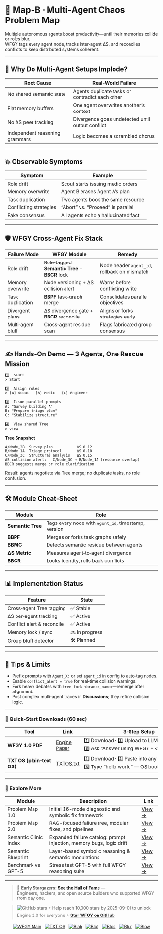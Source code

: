 # 📒 Map-B · Multi‑Agent Chaos Problem Map

Multiple autonomous agents boost productivity—until their memories collide or roles blur.  
WFGY tags every agent node, tracks inter‑agent ΔS, and reconciles conflicts to keep distributed systems coherent.

---

## 🤔 Why Do Multi‑Agent Setups Implode?

| Root Cause | Real‑World Failure |
|------------|-------------------|
| No shared semantic state | Agents duplicate tasks or contradict each other |
| Flat memory buffers | One agent overwrites another’s context |
| No ΔS peer tracking | Divergence goes undetected until output conflict |
| Independent reasoning grammars | Logic becomes a scrambled chorus |

---

## 💥 Observable Symptoms

| Symptom | Example |
|---------|---------|
| Role drift | Scout starts issuing medic orders |
| Memory overwrite | Agent B erases Agent A’s plan |
| Task duplication | Two agents book the same resource |
| Conflicting strategies | “Abort” vs. “Proceed” in parallel |
| Fake consensus | All agents echo a hallucinated fact |

---

## 🛡️ WFGY Cross‑Agent Fix Stack

| Failure Mode | WFGY Module | Remedy |
|--------------|-------------|--------|
| Role drift | Role‑tagged **Semantic Tree** + **BBCR** lock | Node header `agent_id`, rollback on mismatch |
| Memory overwrite | Node versioning + ΔS collision alert | Warns before conflicting write |
| Task duplication | **BBPF** task‑graph merge | Consolidates parallel objectives |
| Divergent plans | ΔS divergence gate + **BBCR** reconcile | Aligns or forks strategies early |
| Multi‑agent bluff | Cross‑agent residue scan | Flags fabricated group consensus |

---

## ✍️ Hands‑On Demo — 3 Agents, One Rescue Mission

```txt
1️⃣  Start
> Start

2️⃣  Assign roles
> [A] Scout   [B] Medic   [C] Engineer

3️⃣  Issue parallel prompts
A: "Survey building A"  
B: "Prepare triage plan"  
C: "Stabilize structure"

4️⃣  View shared Tree
> view
````

**Tree Snapshot**

```
A/Node_2B  Survey plan           ΔS 0.12
B/Node_1A  Triage protocol       ΔS 0.10
C/Node_3C  Structural analysis   ΔS 0.15
ΔS collision alert:   C/Node_3C ↔ B/Node_1A (resource overlap)
BBCR suggests merge or role clarification
```

Result: agents negotiate via Tree merge; no duplicate tasks, no role confusion.

---

## 🛠 Module Cheat‑Sheet

| Module            | Role                                                |
| ----------------- | --------------------------------------------------- |
| **Semantic Tree** | Tags every node with `agent_id`, timestamp, version |
| **BBPF**          | Merges or forks task graphs safely                  |
| **BBMC**          | Detects semantic residue between agents             |
| **ΔS Metric**     | Measures agent‑to‑agent divergence                  |
| **BBCR**          | Locks identity, rolls back conflicts                |

---

## 📊 Implementation Status

| Feature                    | State          |
| -------------------------- | -------------- |
| Cross‑agent Tree tagging   | ✅ Stable       |
| ΔS per‑agent tracking      | ✅ Active       |
| Conflict alert & reconcile | ✅ Active       |
| Memory lock / sync         | 🔜 In progress |
| Group bluff detector       | 🛠 Planned     |

---

## 📝 Tips & Limits

* Prefix prompts with `Agent_X:` or set `agent_id` in config to auto‑tag nodes.
* Enable `conflict_alert = true` for real‑time collision warnings.
* Fork heavy debates with `tree fork <branch_name>`—remerge after alignment.
* Post complex multi‑agent traces in **Discussions**; they refine collision logic.

---

### 🔗 Quick‑Start Downloads (60 sec)

| Tool                       | Link                                                | 3‑Step Setup                                                                             |
| -------------------------- | --------------------------------------------------- | ---------------------------------------------------------------------------------------- |
| **WFGY 1.0 PDF**           | [Engine Paper](https://zenodo.org/records/15630969) | 1️⃣ Download · 2️⃣ Upload to LLM · 3️⃣ Ask “Answer using WFGY + \<your question>”        |
| **TXT OS (plain‑text OS)** | [TXTOS.txt](https://zenodo.org/records/15788557)    | 1️⃣ Download · 2️⃣ Paste into any LLM chat · 3️⃣ Type “hello world” — OS boots instantly |

---

### 🧭 Explore More

| Module                | Description                                              | Link     |
|-----------------------|----------------------------------------------------------|----------|
| Problem Map 1.0       | Initial 16-mode diagnostic and symbolic fix framework    | [View →](https://github.com/onestardao/WFGY/edit/main/ProblemMap/README.md) |
| Problem Map 2.0       | RAG-focused failure tree, modular fixes, and pipelines   | [View →](https://github.com/onestardao/WFGY/blob/main/ProblemMap/rag-architecture-and-recovery.md) |
| Semantic Clinic Index | Expanded failure catalog: prompt injection, memory bugs, logic drift | [View →](./SemanticClinicIndex.md) |
| Semantic Blueprint    | Layer-based symbolic reasoning & semantic modulations   | [View →](https://github.com/onestardao/WFGY/tree/main/SemanticBlueprint/README.md) |
| Benchmark vs GPT-5    | Stress test GPT-5 with full WFGY reasoning suite         | [View →](https://github.com/onestardao/WFGY/tree/main/benchmarks/benchmark-vs-gpt5/README.md) |

---

> 👑 **Early Stargazers: [See the Hall of Fame](https://github.com/onestardao/WFGY/tree/main/stargazers)** —  
> Engineers, hackers, and open source builders who supported WFGY from day one.

> <img src="https://img.shields.io/github/stars/onestardao/WFGY?style=social" alt="GitHub stars"> ⭐ Help reach 10,000 stars by 2025-09-01 to unlock Engine 2.0 for everyone  ⭐ <strong><a href="https://github.com/onestardao/WFGY">Star WFGY on GitHub</a></strong>


<div align="center">

[![WFGY Main](https://img.shields.io/badge/WFGY-Main-red?style=flat-square)](https://github.com/onestardao/WFGY)
&nbsp;
[![TXT OS](https://img.shields.io/badge/TXT%20OS-Reasoning%20OS-orange?style=flat-square)](https://github.com/onestardao/WFGY/tree/main/OS)
&nbsp;
[![Blah](https://img.shields.io/badge/Blah-Semantic%20Embed-yellow?style=flat-square)](https://github.com/onestardao/WFGY/tree/main/OS/BlahBlahBlah)
&nbsp;
[![Blot](https://img.shields.io/badge/Blot-Persona%20Core-green?style=flat-square)](https://github.com/onestardao/WFGY/tree/main/OS/BlotBlotBlot)
&nbsp;
[![Bloc](https://img.shields.io/badge/Bloc-Reasoning%20Compiler-blue?style=flat-square)](https://github.com/onestardao/WFGY/tree/main/OS/BlocBlocBloc)
&nbsp;
[![Blur](https://img.shields.io/badge/Blur-Text2Image%20Engine-navy?style=flat-square)](https://github.com/onestardao/WFGY/tree/main/OS/BlurBlurBlur)
&nbsp;
[![Blow](https://img.shields.io/badge/Blow-Game%20Logic-purple?style=flat-square)](https://github.com/onestardao/WFGY/tree/main/OS/BlowBlowBlow)

</div>

